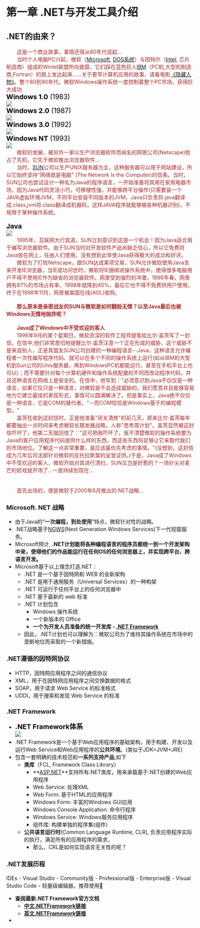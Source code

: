 # **第一章  .NET与开发工具介绍**

## **.NET的由来**？
&emsp;&emsp;<font color = Brown>这是一个商业故事，事情还得从80年代说起...<br>
&emsp;&emsp;当时个人电脑PC兴起，微软（[Microsoft], [DOS系统]）与因特尔（[Intel], 芯片制造商）组成的Wintel联盟所向披靡，它们踩在蓝色巨人[IBM]（PC机,大型机制造商,Fortran）的肩上发达起来......关于更早计算机应用的故事，请看电影[《隐藏人物》]。整个80到90年代，微软Windows操作系统一度控制着整个PC市场，获得巨大成功
 <br><font color = black size =4> **Windows 1.0** (1983) </font> <br>![](./img/1.jpg) 
 <br><font color = black size =4> **Windows 2.0** (1987) </font> <br>![](./img/2.jpg) 
 <br><font color = black size =4> **Windows 3.0** (1992) </font> <br>![](./img/3.jpg) 
 <br><font color = black size =4> **Windows NT** (1993)  </font> <br>![](./img/5.jpg) 
<br>
&emsp;&emsp;微软的发展，被另外一家以生产浏览器软件而闻名的网景公司(Netscape)抢占了先机，它先于微软推出浏览器软件...<br>
&emsp;&emsp;当时，[SUN]公司以生产UNIX服务器为主，这种服务器可以用于网站建设，所以它始终坚持"网络就是电脑"
(The Network Is the Computer)的信条。当时，SUN公司也尝试设计一种名为Java的程序语言，一开始准备将其用在家用电器市场，因为Java代码灵活小巧，可移植性强，并能够跨平台操作(只需要装一个JAVA虚拟环境JVM，不同平台安装不同版本的JVM，Java只负责将.java翻译成.class,jvm将.class翻译成机器码，这样JAVA程序就能够被各种机器识别)，不局限于某种操作系统。
 <br><br><font color = black size =4> **Java**</font> <br>![](./img/java.jpg) <br>
&emsp;&emsp;1995年，互联网大行其道，SUN立刻意识到这是一个机会！因为Java适合用于编写浏览器软件。由于SUN当时对开发软件产品尚缺乏信心，所以它免费将Java放在网上，任由人们使用，没有想到此举使Java获得极大的成功和好评。<br>
&emsp;&emsp;微软为了打败Netscape，跟SUN达成某项交易，SUN允许微软使用Java言来开发IE浏览器，当IE成功问世时，微软将IE捆绑进操作系统中，使得很多电脑用户不得不使用IE作为缺省的浏览器软件。网景受到强烈的冲激，1996年春，网景拥有87%的市场占有率，1998年就降到40%，最后它也不得不免费供用户使用，终于在1998年11月，网景被美国在线(AOL)收购。<br><br>
&emsp;&emsp;**那么原本是亲密战友的SUN与微软是如何翻脸无情？以至Java最后也被Windows无情地抛弃呢？**
<br><br>&emsp;&emsp;**Java成了Windows中不受欢迎的客人** <br>
&emsp;&emsp;1996年9月的某个星期日，微软资深的软件工程师提笔给比尔·盖茨写了一封信，在信中,他们非常恳切地提醒比尔·盖茨注意一个正在形成的威胁，这个威胁不是来自别人，正是其盟友SUN公司创建的一种编程语言--Java，这种语言允许编程者一次性编写程序代码、就可以在多个不同的操作系统上运行(如从IBM的大型机到Sun公司的Unix服务器，再到WindowsPC机都能运行，甚至在手机平台上也可以)；而不需要针对每个计算机硬件和操作系统配置的不同而改动程序代码，并且这种语言在网络上是安全的。在信中，他写到："必须意识到Java不仅仅是一种语言，如果它仅只是一种语言，对微软是不会造成威胁的。我们愿意并且能够容易地为它建立最佳的表现形式，事情可以圆满解决了。但是事实上，Java绝不仅仅是一种语言，它是COM的替代者。"--而COM恰恰是Windows基于的编程模型。"<br>
&emsp;&emsp;盖茨在收到这封信时，正是他准备"闭关清修"的前几天，原来比尔·盖茨每年都要抽出一点时间来考虑微软长期发展战略，人称"思考周计划"。盖茨显然被这封信吓坏了，他第二天就回信了："这可把我吓坏了。我不清楚微软的操作系统要为Java的客户应用程序代码提供什么样的东西，而这些东西将足够让它来取代我们的市场地位。了解这一点非常重要，是应该最优先考虑的事情。"(没想到，这封信成为几年后司法部针对微软的反托拉斯案的呈堂证供。)于是，Java成了Windows中不受欢迎的客人，微软开始对其进行清扫，SUN又岂是好惹的？一场针尖对麦芒的好戏就开场了...一直持续到现在...<br><br>
<br>
&emsp;&emsp;首先出场的，便是微软于2000年6月推出的.NET战略...
</font>

### Microsoft. NET 战略
- 由于Java的“**一次编程，到处使用**”特点，微软针对性的战略。
- .NET战略基于[NGWS](Next Generation Windows Services)下一代视窗服务。
- Microsoft预计, **.NET计划能将各种编程语言的程序员都统一到一个开发架构中来，使得他们的作品能运行在任何OS的任何浏览器上，并实现跨平台、跨语言开发。**
- Microsoft基于以上理念打造.NET：
    - .NET 是一个基于因特网和 WEB 的全新架构
    - .NET 是用于通用服务（Universal Services）的一种构架
    - .NET 可运行于任何平台上的任何浏览器中
    - .NET 基于最新的 web 标准
    - .NET 计划包含
        - Windows 操作系统
        - 一个新版本的 Office 
        - **一个为开发人员准备的统一开发库 - [.NET Framework]**
    - 因此，.NET计划也可以理解为：微软公司为了维持其操作系统在市场中的垄断地位而采取的一个新措施。
### .NET遵循的因特网协议
- HTTP，因特网应用程序之间的通信协议
- XML，用于在因特网应用程序之间交换数据的格式
- SOAP，用于请求 Web Service 的标准格式
- UDDI，用于搜索和发现 Web Service 的标准
### .NET Framework
- <font color = black size =4> **.NET Framework体系** </font> <br>![](./img/12.jpg) 
- .NET Framework是一个基于Web应用程序的基础架构，用于构建、开发以及运行Web Service和Web应用程序的**公共环境**。(类似于JDK=JVM+JRE)
- 包含一套明确的技术规范和**一系列支持产品**,如下
    - **类库**（FCL, Framework Class Library）
        - **[ASP.NET]**支持所有.NET类库，用来承载基于.NET创建的Web应用程序
        - Web Service: 处理XML
        - Web Form: 基于HTML的应用程序
        - Windows Form: 丰富的Windows GUI应用
        - Windows Console Application: 命令行程序
        - Windows Service: Windows服务应用程序
        - 组件库: 构建单独的程序集(组件)
    - **公共语言运行时**(Common Language Runtime, CLR), 负责应用程序实际的执行，满足所有的应用程序的需求，
        - 那么，CRL是如何实现语言无关性的呢？
### .NET发展历程


IDEs
    - Visual Studio
        - Community版
        - Professional版
        - Enterprise版
    - Visual Studio Code 
            - 轻量级编辑器，推荐使用:purple_heart:
- **查阅最新.NET Framework官方文档**
    - **[中文.NETFramework链接]**
    - **[英文.NETFramework链接]**
- 
<!-- 下面是本文档中用到的链接 --->
[《隐藏人物》]: https://baike.baidu.com/item/%E9%9A%90%E8%97%8F%E4%BA%BA%E7%89%A9/2454257?fr=aladdin
[DOS系统]:http://www.pc811.com/xitong/26367.html
[Microsoft]:https://www.microsoft.com/
[Intel]:https://www.intel.com/
[IBM]:https://www.ibm.com/
[微软与Netscape之间的恩怨]: https://en.wikipedia.org/wiki/Netscape
[SUN]:https://www.oracle.com/sun/index.html
[NGWS]:https://docs.microsoft.com/en-us/dotnet/framework/
[.NET Framework]:https://docs.microsoft.com/en-us/dotnet/framework/
[中文.NETFramework链接]:https://docs.microsoft.com/zh-cn/dotnet/framework/
[英文.NETFramework链接]:https://docs.microsoft.com/en-us/dotnet/framework/
[ASP.NET]:https://docs.microsoft.com/zh-cn/aspnet/core/
[Visual Studio]:https://www.visualstudio.com/zh-hans/
[Visual Studio Code]:https://www.visualstudio.com/zh-hans/